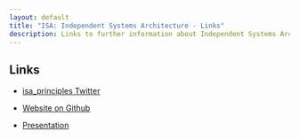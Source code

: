 ```yaml
---
layout: default
title: "ISA: Independent Systems Architecture - Links"
description: Links to further information about Independent Systems Architecture (ISA) principles
---
```


## Links

* [isa_principles Twitter](https://twitter.com/isa_principles)

* [Website on Github](https://github.com/ISA-Principles/isa-principles.org/)

* [Presentation](./slidedeck/ISA.pptx)
